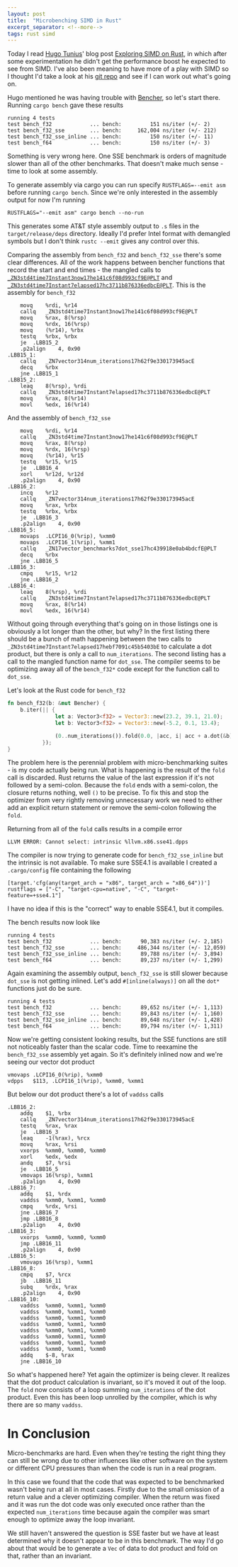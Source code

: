 ```yaml
---
layout: post
title:  "Microbenching SIMD in Rust"
excerpt_separator: <!--more-->
tags: rust simd
---
```


Today I read [Hugo Tunius](https://twitter.com/K0nserv)' blog post [Exploring SIMD on Rust](https://hugotunius.se/2017/12/01/exploring-simd-in-rust.html), in which after some experimentation he didn't get the performance boost he expected to see from SIMD. I've also been meaning to have more of a play with SIMD so I thought I'd take a look at his [git repo](https://github.com/k0nserv/vector-benchmarks) and see if I can work out what's going on.

<!--more-->

Hugo mentioned he was having trouble with [Bencher](https://doc.rust-lang.org/1.1.0/test/struct.Bencher.html), so let's start there. Running `cargo bench` gave these results

```
running 4 tests
test bench_f32            ... bench:         151 ns/iter (+/- 2)
test bench_f32_sse        ... bench:     162,004 ns/iter (+/- 212)
test bench_f32_sse_inline ... bench:         150 ns/iter (+/- 11)
test bench_f64            ... bench:         150 ns/iter (+/- 3)
```

Something is very wrong here. One SSE benchmark is orders of magnitude slower than all of the other benchmarks. That doesn't make much sense - time to look at some assembly.

To generate assembly via cargo you can run specify `RUSTFLAGS=--emit asm` before running `cargo bench`. Since we're only interested in the assembly output for now I'm running

```
RUSTFLAGS="--emit asm" cargo bench --no-run
```

This generates some AT&T style assembly output to `.s` files in the `target/release/deps` directory.  Ideally I'd prefer Intel format with demangled symbols but I don't think `rustc --emit` gives any control over this.

Comparing the assembly from `bench_f32` and `bench_f32_sse` there's some clear differences. All of the work happens between bencher functions that record the start and end times - the mangled calls to [`_ZN3std4time7Instant3now17he141c6f08d993cf9E@PLT`](https://doc.rust-lang.org/std/time/struct.Instant.html#method.now) and [`_ZN3std4time7Instant7elapsed17hc3711b876336edbcE@PLT`](https://doc.rust-lang.org/std/time/struct.Instant.html#method.elapsed). This is the assembly for `bench_f32`

```
	movq	%rdi, %r14
	callq	_ZN3std4time7Instant3now17he141c6f08d993cf9E@PLT
	movq	%rax, 8(%rsp)
	movq	%rdx, 16(%rsp)
	movq	(%r14), %rbx
	testq	%rbx, %rbx
	je	.LBB15_2
	.p2align	4, 0x90
.LBB15_1:
	callq	_ZN7vector314num_iterations17h62f9e330173945acE
	decq	%rbx
	jne	.LBB15_1
.LBB15_2:
	leaq	8(%rsp), %rdi
	callq	_ZN3std4time7Instant7elapsed17hc3711b876336edbcE@PLT
	movq	%rax, 8(%r14)
	movl	%edx, 16(%r14)
```

And the assembly of `bench_f32_sse`


```
	movq	%rdi, %r14
	callq	_ZN3std4time7Instant3now17he141c6f08d993cf9E@PLT
	movq	%rax, 8(%rsp)
	movq	%rdx, 16(%rsp)
	movq	(%r14), %r15
	testq	%r15, %r15
	je	.LBB16_4
	xorl	%r12d, %r12d
	.p2align	4, 0x90
.LBB16_2:
	incq	%r12
	callq	_ZN7vector314num_iterations17h62f9e330173945acE
	movq	%rax, %rbx
	testq	%rbx, %rbx
	je	.LBB16_3
	.p2align	4, 0x90
.LBB16_5:
	movaps	.LCPI16_0(%rip), %xmm0
	movaps	.LCPI16_1(%rip), %xmm1
	callq	_ZN17vector_benchmarks7dot_sse17hc439918e0ab4bdcfE@PLT
	decq	%rbx
	jne	.LBB16_5
.LBB16_3:
	cmpq	%r15, %r12
	jne	.LBB16_2
.LBB16_4:
	leaq	8(%rsp), %rdi
	callq	_ZN3std4time7Instant7elapsed17hc3711b876336edbcE@PLT
	movq	%rax, 8(%r14)
	movl	%edx, 16(%r14)
```

Without going through everything that's going on in those listings one is obviously a lot longer than the other, but why? In the first listing there should be a bunch of math happening between the two calls to `_ZN3std4time7Instant7elapsed17hebf7091c45b5403bE` to calculate a dot product, but there is only a call to `num_iterations`. The second listing has a call to the mangled function name for `dot_sse`. The compiler seems to be optimizing away all of the `bench_f32*` code except for the function call to `dot_sse`.

Let's look at the Rust code for `bench_f32`

```rust
fn bench_f32(b: &mut Bencher) {
    b.iter(|| {
               let a: Vector3<f32> = Vector3::new(23.2, 39.1, 21.0);
               let b: Vector3<f32> = Vector3::new(-5.2, 0.1, 13.4);

               (0..num_iterations()).fold(0.0, |acc, i| acc + a.dot(&b));
           });
}
```

The problem here is the perennial problem with micro-benchmarking suites - is my code actually being run. What is happening is the result of the `fold` call is discarded. Rust returns the value of the last expression if it's not followed by a semi-colon. Because the `fold` ends with a semi-colon, the closure returns nothing, well `()` to be precise. To fix this and stop the optimizer from very rightly removing unnecessary work we need to either add an explicit return statement or remove the semi-colon following the `fold`.

Returning from all of the `fold` calls results in a compile error

```
LLVM ERROR: Cannot select: intrinsic %llvm.x86.sse41.dpps
```

The compiler is now trying to generate code for `bench_f32_sse_inline` but the intrinsic is not available. To make sure SSE4.1 is available I created a `.cargo/config` file containing the following

```
[target.'cfg(any(target_arch = "x86", target_arch = "x86_64"))']
rustflags = ["-C", "target-cpu=native", "-C", "target-feature=+sse4.1"]
```

I have no idea if this is the "correct" way to enable SSE4.1, but it compiles.

The bench results now look like

```
running 4 tests
test bench_f32            ... bench:      90,383 ns/iter (+/- 2,185)
test bench_f32_sse        ... bench:     486,344 ns/iter (+/- 12,059)
test bench_f32_sse_inline ... bench:      89,788 ns/iter (+/- 3,894)
test bench_f64            ... bench:      89,237 ns/iter (+/- 1,299)
```

Again examining the assembly output, `bench_f32_sse` is still slower because `dot_sse` is not getting inlined. Let's add `#[inline(always)]` on all the `dot*` functions just do be sure.

```
running 4 tests
test bench_f32            ... bench:      89,652 ns/iter (+/- 1,113)
test bench_f32_sse        ... bench:      89,843 ns/iter (+/- 1,160)
test bench_f32_sse_inline ... bench:      89,648 ns/iter (+/- 1,428)
test bench_f64            ... bench:      89,794 ns/iter (+/- 1,311)
```

Now we're getting consistent looking results, but the SSE functions are still not noticeably faster than the scalar code. Time to reexamine the `bench_f32_sse` assembly yet again. So it's definitely inlined now and we're seeing our vector dot product

```
vmovaps	.LCPI16_0(%rip), %xmm0
vdpps	$113, .LCPI16_1(%rip), %xmm0, %xmm1
```

But below our dot product there's a lot of `vaddss` calls

```
.LBB16_2:
	addq	$1, %rbx
	callq	_ZN7vector314num_iterations17h62f9e330173945acE
	testq	%rax, %rax
	je	.LBB16_3
	leaq	-1(%rax), %rcx
	movq	%rax, %rsi
	vxorps	%xmm0, %xmm0, %xmm0
	xorl	%edx, %edx
	andq	$7, %rsi
	je	.LBB16_5
	vmovaps	16(%rsp), %xmm1
	.p2align	4, 0x90
.LBB16_7:
	addq	$1, %rdx
	vaddss	%xmm0, %xmm1, %xmm0
	cmpq	%rdx, %rsi
	jne	.LBB16_7
	jmp	.LBB16_8
	.p2align	4, 0x90
.LBB16_3:
	vxorps	%xmm0, %xmm0, %xmm0
	jmp	.LBB16_11
	.p2align	4, 0x90
.LBB16_5:
	vmovaps	16(%rsp), %xmm1
.LBB16_8:
	cmpq	$7, %rcx
	jb	.LBB16_11
	subq	%rdx, %rax
	.p2align	4, 0x90
.LBB16_10:
	vaddss	%xmm0, %xmm1, %xmm0
	vaddss	%xmm0, %xmm1, %xmm0
	vaddss	%xmm0, %xmm1, %xmm0
	vaddss	%xmm0, %xmm1, %xmm0
	vaddss	%xmm0, %xmm1, %xmm0
	vaddss	%xmm0, %xmm1, %xmm0
	vaddss	%xmm0, %xmm1, %xmm0
	vaddss	%xmm0, %xmm1, %xmm0
	addq	$-8, %rax
	jne	.LBB16_10
```

So what's happened here? Yet again the optimizer is being clever. It realizes that the dot product calculation is invariant, so it's moved it out of the loop. The `fold` now consists of a loop summing `num_iterations` of the dot product. Even this has been loop unrolled by the compiler, which is why there are so many `vaddss`.

# In Conclusion

Micro-benchmarks are hard. Even when they're testing the right thing they can still be wrong due to other influences like other software on the system or different CPU pressures than when the code is run in a real program.

In this case we found that the code that was expected to be benchmarked wasn't being run at all in most cases. Firstly due to the small omission of a return value and a clever optimizing compiler. When the return was fixed and it was run the dot code was only executed once rather than the expected `num_iterations` time because again the compiler was smart enough to optimize away the loop invariant.

We still haven't answered the question is SSE faster but we have at least determined why it doesn't appear to be in this benchmark. The way I'd go about that would be to generate a `Vec` of data to dot product and fold on that, rather than an invariant.
